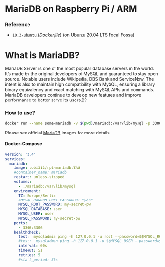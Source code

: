 # MariaDB on Raspberry Pi / ARM
### Reference
-	[`10.3-ubuntu` (*Dockerfile*)](https://github.com/Tob1asDocker/rpi-mariadb/blob/master/ubuntu.armhf.10_3.Dockerfile) (on [Ubuntu](https://packages.ubuntu.com/search?arch=armhf&searchon=names&keywords=mariadb-server-10.3) 20.04 LTS Focal Fossa)

# What is MariaDB?
MariaDB Server is one of the most popular database servers in the world. It’s made by the original developers of MySQL and guaranteed to stay open source. Notable users include Wikipedia, DBS Bank and ServiceNow.
The intent is also to maintain high compatibility with MySQL, ensuring a library binary equivalency and exact matching with MySQL APIs and commands. MariaDB developers continue to develop new features and improve performance to better serve its users.B?

### How to use?
```bash
docker run --name some-mariadb -v $(pwd)/mariadb:/var/lib/mysql -p 3306:3306 -e MYSQL_ROOT_PASSWORD=my-secret-pw -d tobi312/rpi-mariadb:TAG
```
Please see official [MariaDB](https://hub.docker.com/_/mariadb) images for more details.

#### Docker-Compose

```yaml
version: '2.4'
services:
  mariadb:
    image: tobi312/rpi-mariadb:TAG
    #container_name: mariadb
    restart: unless-stopped
    volumes:
      - ./mariadb:/var/lib/mysql
    environment:
      TZ: Europe/Berlin
      #MYSQL_RANDOM_ROOT_PASSWORD: "yes"
      MYSQL_ROOT_PASSWORD: my-secret-pw
      MYSQL_DATABASE: user
      MYSQL_USER: user
      MYSQL_PASSWORD: my-secret-pw
    ports:
      - 3306:3306
    healthcheck:
      test:  mysqladmin ping -h 127.0.0.1 -u root --password=$$MYSQL_ROOT_PASSWORD || exit 1
      #test:  mysqladmin ping -h 127.0.0.1 -u $$MYSQL_USER --password=$$MYSQL_PASSWORD || exit 1
      interval: 60s
      timeout: 5s
      retries: 5
      #start_period: 30s
```
